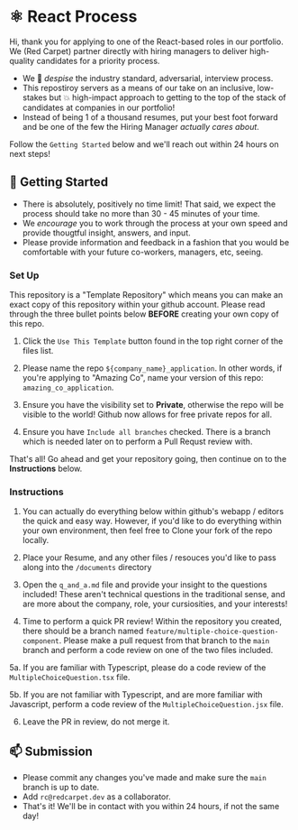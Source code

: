 # ⚛️ React Process

Hi, thank you for applying to one of the React-based roles in our portfolio. We (Red Carpet) partner directly with hiring managers to deliver high-quality candidates for a priority process.

- We 🤮 _despise_ the industry standard, adversarial, interview process. 
- This repostiroy servers as a means of our take on an inclusive, low-stakes but 💥 high-impact approach to getting to the top of the stack of candidates at companies in our portfolio! 
- Instead of being 1 of a thousand resumes, put your best foot forward and be one of the few the Hiring Manager *actually cares about*.

Follow the `Getting Started` below and we'll reach out within 24 hours on next steps!

## 🚀 Getting Started

- There is absolutely, positively no time limit! That said, we expect the process 
should take no more than 30 - 45 minutes of your time.
- We _encourage_ you to work through the process at your own speed and provide thougtful insight, answers, and input.
- Please provide information and feedback in a fashion that you would be comfortable with your future co-workers, managers, etc, seeing.

### Set Up
This repository is a "Template Repository" which means you can make an exact copy of this repository within your github account. Please read through the three bullet points below **BEFORE** creating your own copy of this repo.

1. Click the `Use This Template` button found in the top right corner of the files list. 

2. Please name the repo `${company_name}_application`. In other words, if you're applying to "Amazing Co", name your version of this repo: `amazing_co_application`.

3. Ensure you have the visibility set to **Private**, otherwise the repo will be visible to the world! Github now allows for free private repos for all.

4. Ensure you have `Include all branches` checked. There is a branch which is needed later on to perform a Pull Requst review with.

That's all! Go ahead and get your repository going, then continue on to the **Instructions** below.

### Instructions
1. You can actually do everything below within github's webapp / editors the quick and easy way. However, if
   you'd like to do everything within your own environment, then feel free to Clone your fork of the repo locally.

2. Place your Resume, and any other files / resouces you'd like to pass along into the `/documents` directory

3. Open the `q_and_a.md` file and provide your insight to the questions included! These aren't technical questions in the traditional sense, and are more about the company, role, your cursiosities, and your interests!

4. Time to perform a quick PR review! Within the repository you created, there should be a branch named `feature/multiple-choice-question-component`.
Please make a pull request from that branch to the `main` branch and perform a code review on one of the two files included. 

5a. If you are familiar with Typescript, please do a code review of the `MultipleChoiceQuestion.tsx` file.

5b. If you are not familiar with Typescript, and are more familiar with Javascript,
perform a code review of the `MultipleChoiceQuestion.jsx` file. 

6. Leave the PR in review, do not merge it.


## 📫 Submission
- Please commit any changes you've made and make sure the `main` branch is up to date.
- Add `rc@redcarpet.dev` as a collaborator.
- That's it! We'll be in contact with you within 24 hours, if not the same day!

